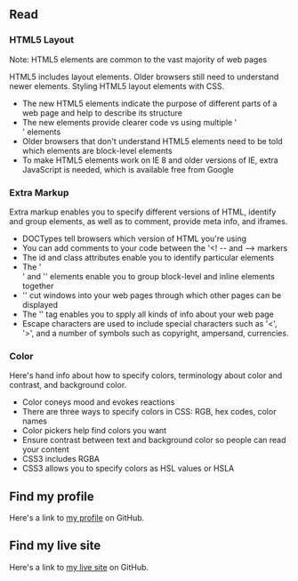 
## Read
### HTML5 Layout
Note: HTML5 elements are common to the vast majority of web pages

HTML5 includes layout elements. Older browsers still need to understand newer elements. Styling HTML5 layout elements with CSS.

- The new HTML5 elements indicate the purpose of different parts of a web page and help to describe its structure
- The new elements provide clearer code vs using multiple '<div>' elements
- Older browsers that don't understand HTML5 elements need to be told which elements are block-level elements
- To make HTML5 elements work on IE 8 and older versions of IE, extra JavaScript is needed, which is available free from Google

### Extra Markup
Extra markup enables you to specify different versions of HTML, identify and group elements, as well as to comment, provide meta info, and iframes.

- DOCTypes tell browsers which version of HTML you're using
- You can add comments to your code between the '<! -- and --> markers
- The id and class attributes enable you to identify particular elements
- The '<div>' and '<span>' elements enable you to group block-level and inline elements together
- '<iframes>' cut windows into your web pages through which other pages can be displayed
- The '<meta>' tag enables you to spply all kinds of info about your web page
- Escape characters are used to include special characters such as '<', '>', and a number of symbols such as copyright, ampersand, currencies.
### Color
Here's hand info about how to specify colors, terminology about color and contrast, and background color.
- Color coneys mood and evokes reactions
- There are three ways to specify colors in CSS: RGB, hex codes, color names
- Color pickers help find colors you want
- Ensure contrast between text and background color so people can read your content
- CSS3 includes RGBA
- CSS3 allows you to specify colors as HSL values or HSLA



## Find my profile
Here's a link to [my profile](https://github.com/dbgrvll/) on GitHub.

## Find my live site
Here's a link to [my live site](https://dbgrvll.github.io/learning-journal/) on GitHub.